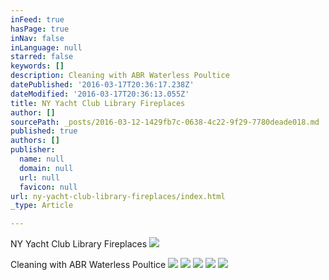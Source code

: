 ```yaml
---
inFeed: true
hasPage: true
inNav: false
inLanguage: null
starred: false
keywords: []
description: Cleaning with ABR Waterless Poultice
datePublished: '2016-03-17T20:36:17.238Z'
dateModified: '2016-03-17T20:36:13.055Z'
title: NY Yacht Club Library Fireplaces
author: []
sourcePath: _posts/2016-03-12-1429fb7c-0638-4c22-9f29-7780deade018.md
published: true
authors: []
publisher:
  name: null
  domain: null
  url: null
  favicon: null
url: ny-yacht-club-library-fireplaces/index.html
_type: Article

---
```

NY Yacht Club Library Fireplaces
![](https://the-grid-user-content.s3-us-west-2.amazonaws.com/2278b4e5-9e01-4c0a-af60-2ac0987500b7.jpg)

Cleaning with ABR Waterless Poultice
![](https://the-grid-user-content.s3-us-west-2.amazonaws.com/d28e62f7-f7be-4ca1-a15b-01ac4c4e7fe8.jpg)
![](https://the-grid-user-content.s3-us-west-2.amazonaws.com/8d67c0a3-af67-48ed-ab4c-04b481310ea1.jpg)
![](https://the-grid-user-content.s3-us-west-2.amazonaws.com/a931a096-e51e-45ee-954a-fedba7a42bbf.jpg)
![](https://the-grid-user-content.s3-us-west-2.amazonaws.com/3e6965da-5afc-407b-8201-8678360831af.jpg)
![](https://the-grid-user-content.s3-us-west-2.amazonaws.com/a964d5a8-c24d-4278-9d63-2fe861ae7d70.jpg)